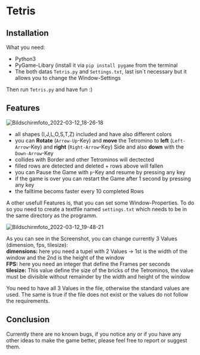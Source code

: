 # Tetris

## Installation

What you need:
- Python3
- PyGame-Libary (install it via `pip install pygame` from the terminal
- The both datas `Tetris.py` and `Settings.txt`, last isn´t necessary but it allows you to change the Window-Settings

Then run `Tetris.py` and have fun :)

## Features

![Bildschirmfoto_2022-03-12_18-26-18](https://user-images.githubusercontent.com/98593245/158028219-b0ac7501-5700-4c0d-8cff-1d139499bb80.png)

- all shapes (I,J,L,O,S,T,Z) included and have also different colors
- you can **Rotate** (`Arrow-Up`-Key) and **move** the Tetromino to **left** (`Left-Arrow`-Key) and **right** (`Right-Arrow`-Key) Side and also **down** with the `Down-Arrow`-Key
- collides with Border and other Tetrominos will dectected
- filled rows are detected and deleted + rows above will fallen
- you can Pause the Game with `p`-Key and resume by pressing any key
- if the game is over you can restart the Game after 1 second by pressing any key
- the falltime becoms faster every 10 completed Rows

A other usefull Features is, that you can set some Window-Properties. To do so you need to create a textfile named `settings.txt` which needs to be in the same directory as the programm.

![Bildschirmfoto_2022-03-12_19-48-21](https://user-images.githubusercontent.com/98593245/158030907-0868a3ae-637f-44eb-92f7-66550bd88027.png)

As you can see in the Screenshot, you can change currently 3 Values (dimension, fps, tilesize):  
**dimensions:** here you need a tupel with 2 Values -> 1st is the width of the window and the 2nd is the height of the window  
**FPS:** here you need an integer that define the Frames per seconds  
**tilesize:** This value define the size of the bricks of the Tetrominos, the value must be divisible without remainder by the width and height of the window  

You need to have all 3 Values in the file, otherwise the standard values are used. The same is true if the file does not exist or the values do not follow the requirements.


## Conclusion

Currently there are no known bugs, if you notice any or if you have any other ideas to make the game better, please feel free to report or suggest them.
